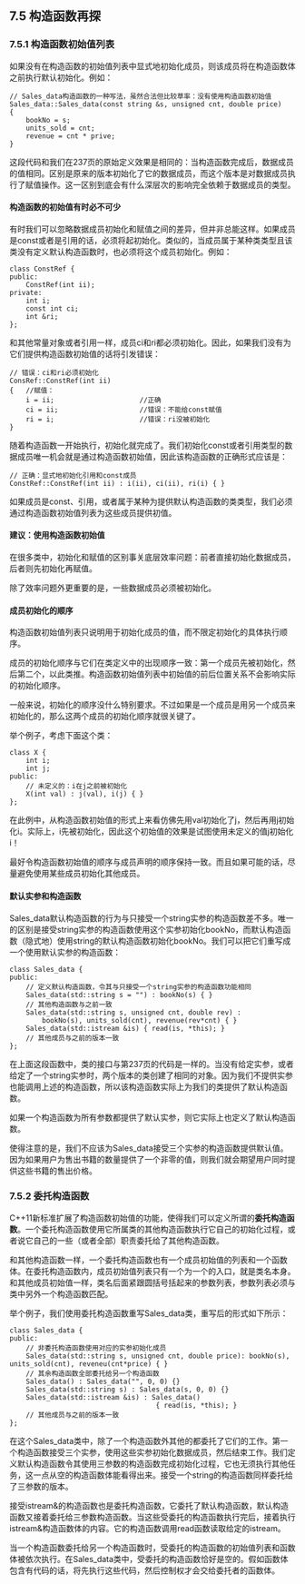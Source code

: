 ## 7.5 构造函数再探
### 7.5.1 构造函数初始值列表
如果没有在构造函数的初始值列表中显式地初始化成员，则该成员将在构造函数体之前执行默认初始化。例如：
```
// Sales_data构造函数的一种写法，虽然合法但比较草率：没有使用构造函数初始值
Sales_data::Sales_data(const string &s, unsigned cnt, double price)
{
    bookNo = s;
    units_sold = cnt;
    revenue = cnt * prive;
}
```
这段代码和我们在237页的原始定义效果是相同的：当构造函数完成后，数据成员的值相同。区别是原来的版本初始化了它的数据成员，而这个版本是对数据成员执行了赋值操作。这一区别到底会有什么深层次的影响完全依赖于数据成员的类型。

#### 构造函数的初始值有时必不可少
有时我们可以忽略数据成员初始化和赋值之间的差异，但并非总能这样。如果成员是const或者是引用的话，必须将起初始化。类似的，当成员属于某种类类型且该类没有定义默认构造函数时，也必须将这个成员初始化。例如：
```
class ConstRef {
public:
    ConstRef(int ii);
private:
    int i;
    const int ci;
    int &ri;
};
```
和其他常量对象或者引用一样，成员ci和ri都必须初始化。因此，如果我们没有为它们提供构造函数初始值的话将引发错误：
```
// 错误：ci和ri必须初始化
ConsRef::ConstRef(int ii)
{   //赋值：
    i = ii;                     //正确
    ci = ii;                    //错误：不能给const赋值
    ri = i;                     //错误：ri没被初始化
}
```
随着构造函数一开始执行，初始化就完成了。我们初始化const或者引用类型的数据成员唯一机会就是通过构造函数初始值，因此该构造函数的正确形式应该是：
```
// 正确：显式地初始化引用和const成员
ConstRef::ConstRef(int ii) : i(ii), ci(ii), ri(i) { }
```

如果成员是const、引用，或者属于某种为提供默认构造函数的类类型，我们必须通过构造函数初始值列表为这些成员提供初值。

#### 建议：使用构造函数初始值

在很多类中，初始化和赋值的区别事关底层效率问题：前者直接初始化数据成员，后者则先初始化再赋值。

除了效率问题外更重要的是，一些数据成员必须被初始化。

#### 成员初始化的顺序
构造函数初始值列表只说明用于初始化成员的值，而不限定初始化的具体执行顺序。

成员的初始化顺序与它们在类定义中的出现顺序一致：第一个成员先被初始化，然后第二个，以此类推。构造函数初始值列表中初始值的前后位置关系不会影响实际的初始化顺序。

一般来说，初始化的顺序没什么特别要求。不过如果是一个成员是用另一个成员来初始化的，那么这两个成员的初始化顺序就很关键了。

举个例子，考虑下面这个类：
```
class X {
    int i;
    int j;
public:
    // 未定义的：i在j之前被初始化
    X(int val) : j(val), i(j) { }
};
```
在此例中，从构造函数初始值的形式上来看仿佛先用val初始化了j，然后再用j初始化i。实际上，i先被初始化，因此这个初始值的效果是试图使用未定义的值j初始化i！

最好令构造函数初始值的顺序与成员声明的顺序保持一致。而且如果可能的话，尽量避免使用某些成员初始化其他成员。

#### 默认实参和构造函数
Sales_data默认构造函数的行为与只接受一个string实参的构造函数差不多。唯一的区别是接受string实参的构造函数使用这个实参初始化bookNo，而默认构造函数（隐式地）使用string的默认构造函数初始化bookNo。我们可以把它们重写成一个使用默认实参的构造函数：
```
class Sales_data {
public:
    // 定义默认构造函数，令其与只接受一个string实参的构造函数功能相同
    Sales_data(std::string s = "") : bookNo(s) { }
    // 其他构造函数与之前一致
    Sales_data(std::string s, unsigned cnt, double rev) : 
        bookNo(s), units_sold(cnt), revenue(rev*cnt) { }
    Sales_data(std::istream &is) { read(is, *this); }
    // 其他成员与之前的版本一致
};
```
在上面这段函数中，类的接口与第237页的代码是一样的。当没有给定实参，或者给定了一个string实参时，两个版本的类创建了相同的对象。因为我们不提供实参也能调用上述的构造函数，所以该构造函数实际上为我们的类提供了默认构造函数。

如果一个构造函数为所有参数都提供了默认实参，则它实际上也定义了默认构造函数。

使得注意的是，我们不应该为Sales_data接受三个实参的构造函数提供默认值。因为如果用户为售出书籍的数量提供了一个非零的值，则我们就会期望用户同时提供这些书籍的售出价格。

### 7.5.2 委托构造函数
C++11新标准扩展了构造函数初始值的功能，使得我们可以定义所谓的**委托构造函数**。一个委托构造函数使用它所属类的其他构造函数执行它自己的初始化过程，或者说它自己的一些（或者全部）职责委托给了其他构造函数。

和其他构造函数一样，一个委托构造函数也有一个成员初始值的列表和一个函数体。在委托构造函数内，成员初始值列表只有一个为一个的入口，就是类名本身。和其他成员初始值一样，类名后面紧跟圆括号括起来的参数列表，参数列表必须与类中另外一个构造函数匹配。

举个例子，我们使用委托构造函数重写Sales_data类，重写后的形式如下所示：
```
class Sales_data {
public:
    // 非委托构造函数使用对应的实参初始化成员
    Sales_data(std::string s, unsigned cnt, double price): bookNo(s), units_sold(cnt), reveneu(cnt*price) { }
    // 其余构造函数全部委托给另一个构造函数
    Sales_data() : Sales_data("", 0, 0) {}
    Sales_data(std::string s) : Sales_data(s, 0, 0) {}
    Sales_data(std::istream &is) : Sales_data()
                                    { read(is, *this); }
    // 其他成员与之前的版本一致
};
```
在这个Sales_data类中，除了一个构造函数外其他的都委托了它们的工作。第一个构造函数接受三个实参，使用这些实参初始化数据成员，然后结束工作。我们定义默认构造函数令其使用三参数的构造函数完成初始化过程，它也无须执行其他任务，这一点从空的构造函数体能看得出来。接受一个string的构造函数同样委托给了三参数的版本。

接受istream&的构造函数也是委托构造函数，它委托了默认构造函数，默认构造函数又接着委托给三参数构造函数。当这些受委托的构造函数执行完后，接着执行istream&构造函数体的内容。它的构造函数调用read函数读取给定的istream。

当一个构造函数委托给另一个构造函数时，受委托的构造函数的初始值列表和函数体被依次执行。在Sales_data类中，受委托的构造函数恰好是空的。假如函数体包含有代码的话，将先执行这些代码，然后控制权才会交给委托者的函数体。




